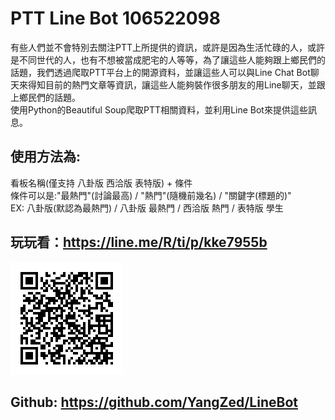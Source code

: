 # PTT Line Bot 106522098
有些人們並不會特別去關注PTT上所提供的資訊，或許是因為生活忙碌的人，或許是不同世代的人，也有不想被當成肥宅的人等等，為了讓這些人能夠跟上鄉民們的話題，我們透過爬取PTT平台上的開源資料，並讓這些人可以與Line Chat Bot聊天來得知目前的熱門文章等資訊，讓這些人能夠裝作很多朋友的用Line聊天，並跟上鄉民們的話題。
<br>使用Python的Beautiful Soup爬取PTT相關資料，並利用Line Bot來提供這些訊息。
## 使用方法為:
看板名稱(僅支持 八卦版 西洽版 表特版) + 條件<br>
條件可以是:"最熱門"(討論最高) / "熱門"(隨機前幾名) / "關鍵字(標題的)"<br>
EX: 八卦版(默認為最熱門) / 八卦版 最熱門 / 西洽版 熱門 / 表特版 學生<br>
## 玩玩看：https://line.me/R/ti/p/kke7955b
![](https://github.com/YangZed/LineBot/blob/master/QRCODE.png)
## Github: https://github.com/YangZed/LineBot

